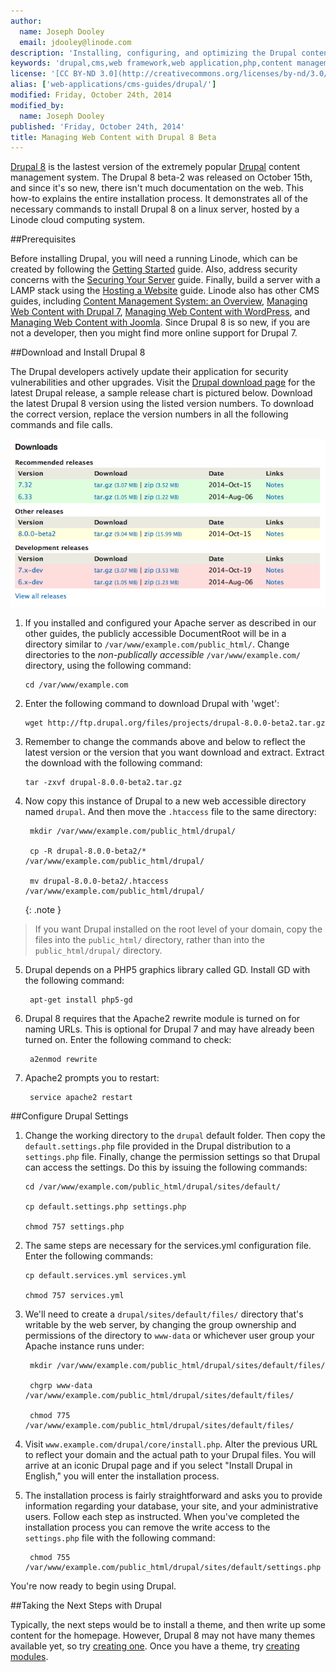 ```yaml
---
author:
  name: Joseph Dooley
  email: jdooley@linode.com
description: 'Installing, configuring, and optimizing the Drupal content management framework on your Linode.'
keywords: 'drupal,cms,web framework,web application,php,content management system,content management framwork'
license: '[CC BY-ND 3.0](http://creativecommons.org/licenses/by-nd/3.0/us/)'
alias: ['web-applications/cms-guides/drupal/']
modified: Friday, October 24th, 2014
modified_by:
  name: Joseph Dooley
published: 'Friday, October 24th, 2014'
title: Managing Web Content with Drupal 8 Beta
---
```


[Drupal 8](https://www.drupal.org/drupal-8.0) is the lastest version of the extremely popular [Drupal](https://www.drupal.org/) content management system. The Drupal 8 beta-2 was released on October 15th, and since it's so new, there isn't much documentation on the web. This how-to explains the entire installation process. It demonstrates all of the necessary commands to install Drupal 8 on a linux server, hosted by a Linode cloud computing system. 

##Prerequisites

Before installing Drupal, you will need a running Linode, which can be created by following the [Getting Started](/docs/getting-started/) guide. Also, address security concerns with the [Securing Your Server](/docs/securing-your-server) guide. Finally, build a server with a LAMP stack using the [Hosting a Website](/docs/websites/hosting-a-website) guide. Linode also has other CMS guides, including [Content Management System: an Overview](/docs/websites/cms/cms-overview), [Managing Web Content with Drupal 7](/docs/websites/cms/managing-web-content-with-drupal-7), [Managing Web Content with WordPress](/docs/websites/cms/manage-web-content-with-wordpress), and [Managing Web Content with Joomla](/docs/websites/cms/manage-web-content-with-joomla). Since Drupal 8 is so new, if you are not a developer, then you might find more online support for Drupal 7. 

##Download and Install Drupal 8

The Drupal developers actively update their application for security vulnerabilities and other upgrades. Visit the [Drupal download page](http://drupal.org/project/drupal) for the latest Drupal release, a sample release chart is pictured below. Download the latest Drupal 8 version using the listed version numbers. To download the correct version, replace the version numbers in all the following commands and file calls. 

[![Drupal Download Versions.](/docs/assets/drupal-downloads.png)](/docs/assets/drupal-downloads.png)  

1. If you installed and configured your Apache server as described in our other guides, the publicly accessible DocumentRoot will be in a directory similar to `/var/www/example.com/public_html/`. Change directories to the *non-publically accessible* `/var/www/example.com/` directory, using the following command:

       cd /var/www/example.com 

2.  Enter the following command to download Drupal with 'wget':

        wget http://ftp.drupal.org/files/projects/drupal-8.0.0-beta2.tar.gz

3.  Remember to change the commands above and below to reflect the latest version or the version that you want download and extract. Extract the download with the following command:

        tar -zxvf drupal-8.0.0-beta2.tar.gz
 
4.  Now copy this instance of Drupal to a new web accessible directory named `drupal`. And then move the `.htaccess` file to the same directory:
 
         mkdir /var/www/example.com/public_html/drupal/

         cp -R drupal-8.0.0-beta2/* /var/www/example.com/public_html/drupal/

         mv drupal-8.0.0-beta2/.htaccess /var/www/example.com/public_html/drupal/

     {: .note }
>
>If you want Drupal installed on the root level of your domain, copy the files into the `public_html/` directory, rather than into the `public_html/drupal/` directory.

5. Drupal depends on a PHP5 graphics library called GD. Install GD with the following command:

        apt-get install php5-gd

6. Drupal 8 requires that the Apache2 rewrite module is turned on for naming URLs. This is optional for Drupal 7 and may have already been turned on. Enter the following command to check:

        a2enmod rewrite  

7. Apache2 prompts you to restart:

        service apache2 restart


##Configure Drupal Settings

1.  Change the working directory to the `drupal` default folder. Then copy the `default.settings.php` file provided in the Drupal distribution to a `settings.php` file. Finally, change the permission settings so that Drupal can access the settings. Do this by issuing the following commands:
    
        cd /var/www/example.com/public_html/drupal/sites/default/

        cp default.settings.php settings.php

        chmod 757 settings.php

2.  The same steps are necessary for the services.yml configuration file. Enter the following commands:
        
        cp default.services.yml services.yml

        chmod 757 services.yml

3. We'll need to create a `drupal/sites/default/files/` directory that's writable by the web server, by changing the group ownership and permissions of the directory to `www-data` or whichever user group your Apache instance runs under:

        mkdir /var/www/example.com/public_html/drupal/sites/default/files/

        chgrp www-data /var/www/example.com/public_html/drupal/sites/default/files/

        chmod 775 /var/www/example.com/public_html/drupal/sites/default/files/

4.  Visit `www.example.com/drupal/core/install.php`. Alter the previous URL to reflect your domain and the actual path to your Drupal files. You will arrive at an iconic Drupal page and if you select "Install Drupal in English," you will enter the installation process.

5. The installation process is fairly straightforward and asks you to provide information regarding your database, your site, and your administrative users. Follow each step as instructed. When you've completed the installation process you can remove the write access to the `settings.php` file with the following command:

        chmod 755 /var/www/example.com/public_html/drupal/sites/default/settings.php 

You're now ready to begin using Drupal.

##Taking the Next Steps with Drupal

Typically, the next steps would be to install a theme, and then write up some content for the homepage. However, Drupal 8 may not have many themes available yet, so try [creating one](https://www.drupal.org/theme-guide/8). Once you have a theme, try [creating modules](https://www.drupal.org/developing/modules).





